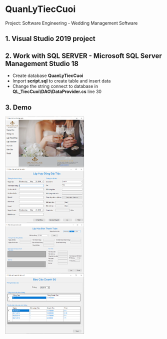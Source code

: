 # QuanLyTiecCuoi
Project: Software Engineering - Wedding Management Software
## 1. Visual Studio 2019 project
## 2. Work with SQL SERVER - Microsoft SQL Server Management Studio 18
- Create database **QuanLyTiecCuoi**
- Import **script.sql** to create table and insert data
- Change the string connect to database in **QL_TiecCuoi\DAO\DataProvider.cs** line 30
## 3. Demo
<img src="/images/Menu.PNG" width="50%">

<img src="/images/LapHopDong.PNG" width="50%">

<img src="/images/LapHoaDon.PNG" width="50%">

<img src="/images/BaoCao.PNG" width="50%">
